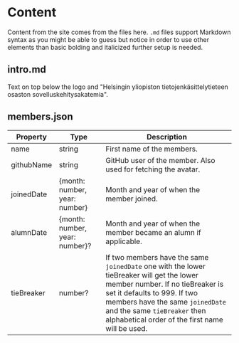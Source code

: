 # Content

Content from the site comes from the files here. `.md` files support Markdown syntax as you might be able to guess but notice in order to use other elements than basic bolding and italicized further setup is needed.

## intro.md

Text on top below the logo and "Helsingin yliopiston tietojenkäsittelytieteen osaston sovelluskehitysakatemia".

## members.json

| Property   | Type                           | Description                                                                                                                                                                                                                                                                       |
| ---------- | ------------------------------ | --------------------------------------------------------------------------------------------------------------------------------------------------------------------------------------------------------------------------------------------------------------------------------- |
| name       | string                         | First name of the members.                                                                                                                                                                                                                                                        |
| githubName | string                         | GitHub user of the member. Also used for fetching the avatar.                                                                                                                                                                                                                     |
| joinedDate | {month: number, year: number}  | Month and year of when the member joined.                                                                                                                                                                                                                                         |
| alumnDate  | {month: number, year: number}? | Month and year of when the member became an alumn if applicable.                                                                                                                                                                                                                  |
| tieBreaker | number?                        | If two members have the same `joinedDate` one with the lower tieBreaker will get the lower member number. If no tieBreaker is set it defaults to 999. If two members have the same `joinedDate` and the same `tieBreaker` then alphabetical order of the first name will be used. |
